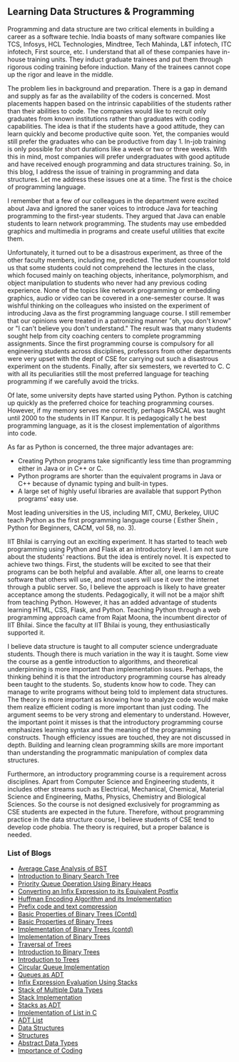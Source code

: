 ## Learning Data Structures & Programming

Programming and data structure are two critical elements in building a career as a software techie. India boasts of many 
software companies like TCS, Infosys, HCL Technologies, Mindtree, Tech Mahinda, L&T infotech, ITC infotech, First source, etc. I 
understand that all of these companies have in-house training units. They induct graduate trainees and put them through rigorous 
coding training before induction. Many of the trainees cannot cope up the rigor and leave in the middle.


The problem lies in background and preparation. There is a gap in demand and supply as far as the availability of the coders is 
concerned. Most placements happen based on the intrinsic capabilities of the students rather than their abilities to code. The 
companies would like to recruit only graduates from known institutions rather than graduates with coding capabilities. The idea 
is that if the students have a good attitude, they can learn quickly and become productive quite soon. Yet, the companies would 
still prefer the graduates who can be productive from day 1. In-job training is only possible for short durations like a week or 
two or three weeks. With this in mind, most companies will prefer undergraduates with good aptitude and have 
received enough programming and data structures training. So, in this blog, I address the issue of training in programming 
and data structures. Let me address these issues one at a time. The first is the choice of programming language. 


I remember that a few of our colleagues in the department were excited about Java and ignored the saner voices to introduce Java for teaching programming to the first-year students. They argued that Java can enable students to learn network programming. The students may use embedded graphics and multimedia in programs and create useful utilities that excite them. 


Unfortunately, it turned out to be a disastrous experiment, as three of the other faculty members, including me, predicted. The 
student counselor told us that some students could not comprehend the lectures in the class, which focused mainly on teaching 
objects, inheritance, polymorphism, and object manipulation to students who never had any previous coding experience. 
None of the topics like network programming or embedding graphics, audio or video can be covered in a one-semester course. It was 
wishful thinking on the colleagues who insisted on the experiment of introducing Java as the first programming language course. I 
still remember that our opinions were treated in a patronizing manner "oh, you don't know" or "I can't believe you don't 
understand." The result was that many students sought help from city coaching centers to complete programming assignments. Since 
the first programming course is compulsory for all engineering students across disciplines, professors from other departments 
were very upset with the dept of CSE for carrying out such a disastrous experiment on the students. Finally, after six 
semesters, we reverted to C. C with all its peculiarities still the most preferred language for teaching programming if we 
carefully avoid the tricks.


Of late, some university depts have started using Python. Python is catching up quickly as the preferred choice for teaching programming 
courses. However, if my memory serves me correctly, perhaps PASCAL was taught until 2000 to the students in IIT Kanpur. It is pedagogically t
he best programming language, as it is the closest implementation of algorithms into code.  


As far as Python is concerned, the three major advantages are:
- Creating Python programs take significantly less time than programming either in Java or in C++ or C.
- Python programs are shorter than the equivalent programs in Java or C++ because of dynamic typing and built-in types.
- A large set of highly useful libraries are available that support Python programs' easy use. 

Most leading universities in the US, including MIT, CMU, Berkeley, UIUC teach Python as the first programming language course ( 
Esther Shein , Python for Beginners, CACM, vol 58, no. 3). 


IIT Bhilai is carrying out an exciting experiment. It has started to teach web programming using Python and Flask at an 
introductory level. I am not sure about the students' reactions. But the idea is entirely novel. It is expected to achieve two 
things. First, the students will be excited to see that their programs can be both helpful and available. After all, one learns 
to create software that others will use, and most users will use it over the internet through a public server. So, 
I believe the approach is likely to have greater acceptance among the students. Pedagogically, it will not be a major shift from 
teaching Python. However, it has an added advantage of students learning HTML, CSS, Flask, and Python. Teaching Python through a web 
programming approach came from Rajat Moona, the incumbent director of IIT Bhilai. Since the faculty at IIT Bhilai is young, they 
enthusiastically supported it.  


I believe data structure is taught to all computer science undergraduate students. Though there is much variation in the way it is taught. Some view the course 
as a gentle introduction to algorithms, and theoretical underpinning is more important than implementation issues. Perhaps, the thinking behind it is that the 
introductory programming course has already been taught to the students. So, students know how to code. They can manage to write programs without being told to 
implement data structures. The theory is more important as knowing how to analyze code would make them realize efficient coding is more important than just 
coding. The argument seems to be very strong and elementary to understand. However, the important point it misses is that the introductory programming course 
emphasizes learning syntax and the meaning of the programming constructs. Though efficiency issues are touched, they are not discussed in depth. Building and 
learning clean programming skills are more important than understanding the programmatic manipulation of complex data structures.

Furthermore, an introductory programming course is a requirement across disciplines. Apart from Computer Science and Engineering 
students, it includes other streams such as Electrical, Mechanical, Chemical, Material Science and Engineering, Maths, Physics, 
Chemistry and Biological Sciences. So the course is not designed exclusively for programming as CSE students are expected in the 
future. Therefore, without programming practice in the data structure course, I believe students of CSE tend to develop code 
phobia. The theory is required, but a proper balance is needed.

### List of Blogs

- [Average Case Analysis of BST](HTML/BSTanalysis.md)
- [Introduction to Binary Search Tree](HTML/BSTintro.md)
- [Priority Queue Operation Using Binary Heaps](HTML/priorityQ.md) 
- [Converting an Infix Expression to its Equivalent Postfix](HTML/infixToPostfixExpression.md)
- [Huffman Encoding Algorithm and its Implementation](HTML/huffmanCodeImpl.md)
- [Prefix code and text compression](HTML/huffmanEncoding.md)
- [Basic Properties of Binary Trees (Contd)](HTML/moreOnBinaryTree.md)
- [Basic Properties of Binary Trees](HTML/binaryTreeProp.md)
- [Implementation of Binary Trees (contd)](HTML/treeImpContinue.md)
- [Implementation of Binary Trees](HTML/treeImplementation.md)
- [Traversal of Trees](HTML/treeTraversal.md)
- [Introduction to Binary Trees](HTML/binaryTrees.md)
- [Introduction to Trees](HTML/treesIntro.md)
- [Circular Queue Implementation](HTML/queueCircular.md)
- [Queues as ADT](HTML/queuesADT.md)
- [Infix Expression Evaluation Using Stacks](HTML/inFixExpressionEvaluation.md)
- [Stack of Multiple Data Types](HTML/multiStack.md)
- [Stack Implementation](HTML/stackImplementation.md)
- [Stacks as ADT](HTML/stacksADT.md)
- [Implementation of List in C](HTML/listImplementation.md)
- [ADT List](HTML/adtList.md)
- [Data Structures](HTML/dataStructures.md)
- [Structures](HTML/structures.md)
- [Abstract Data Types](HTML/abstractDataTypes.md)
- [Importance of Coding](HTML/importanceOfcoding.md)
<br>
